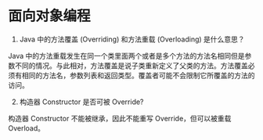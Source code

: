 # 面向对象编程

1. Java 中的方法覆盖 (Overriding) 和方法重载 (Overloading) 是什么意思？

 Java 中的方法重载发生在同一个类里面两个或者是多个方法的方法名相同但是参数不同的情况。与此相对，方法覆盖是说子类重新定义了父类的方法。方法覆盖必须有相同的方法名，参数列表和返回类型。覆盖者可能不会限制它所覆盖的方法的访问。

2. 构造器 Constructor 是否可被 Override?

 构造器 Constructor 不能被继承，因此不能重写 Override，但可以被重载 Overload。
